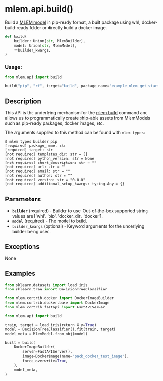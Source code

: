 # mlem.api.build()

Build a [MLEM model](/doc/user-guide/mlem-abcs#modeltype) in pip-ready format, a
built package using whl, docker-build-ready folder or directly build a docker
image.

```py
def build(
    builder: Union[str, MlemBuilder],
    model: Union[str, MlemModel],
    **builder_kwargs,
)
```

### Usage:

```py
from mlem.api import build

build("pip", "rf", target="build", package_name="example_mlem_get_started")
```

## Description

This API is the underlying mechanism for the
[mlem build](/doc/command-reference/build) command and allows us to
programmatically create ship-able assets from MlemModels such as pip-ready
packages, docker images, etc.

<admon type="tip">

The arguments supplied to this method can be found with `mlem types`:

```cli
$ mlem types builder pip
[required] package_name: str
[required] target: str
[not required] templates_dir: str = []
[not required] python_version: str = None
[not required] short_description: str = ""
[not required] url: str = ""
[not required] email: str = ""
[not required] author: str = ""
[not required] version: str = "0.0.0"
[not required] additional_setup_kwargs: typing.Any = {}
```

</admon>

## Parameters

- **`builder`** (required) - Builder to use. Out-of-the-box supported string
  values are ['whl', 'pip', 'docker_dir', 'docker'].
- **`model`** (required) - The model to build.
- `builder_kwargs` (optional) - Keyword arguments for the underlying builder
  being used.

## Exceptions

None

## Examples

```py
from sklearn.datasets import load_iris
from sklearn.tree import DecisionTreeClassifier

from mlem.contrib.docker import DockerImageBuilder
from mlem.contrib.docker.base import DockerImage
from mlem.contrib.fastapi import FastAPIServer

from mlem.api import build

train, target = load_iris(return_X_y=True)
model = DecisionTreeClassifier().fit(train, target)
model_meta = MlemModel.from_obj(model)

built = build(
    DockerImageBuilder(
        server=FastAPIServer(),
        image=DockerImage(name="pack_docker_test_image"),
        force_overwrite=True,
    ),
    model_meta,
)
```
